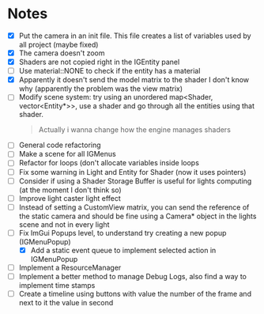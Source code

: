 # Notes

 - [X] Put the camera in an init file. This file creates a list of variables used by all project (maybe fixed)
 - [X] The camera doesn't zoom
 - [X] Shaders are not copied right in the IGEntity panel
 - [ ] Use material::NONE to check if the entity has a material
 - [X] Apparently it doesn't send the model matrix to the shader I don't know why (apparently the problem was the view matrix)
 - [ ] Modify scene system: try using an unordered map<Shader, vector<Entity*>>, use a shader and go through all the entities using that shader.
    > Actually i wanna change how the engine manages shaders
 - [ ] General code refactoring
 - [ ] Make a scene for all IGMenus
 - [ ] Refactor for loops (don't allocate variables inside loops
 - [ ] Fix some warning in Light and Entity for Shader (now it uses pointers)
 - [ ] Consider if using a Shader Storage Buffer is useful for lights computing (at the moment I don't think so)
 - [ ] Improve light caster light effect
 - [ ] Instead of setting a CustomView matrix, you can send the reference of the static camera and should be fine using a Camera* object in the lights scene and not in every light
 - [ ] Fix ImGui Popups level, to understand try creating a new popup (IGMenuPopup)
    - [X] Add a static event queue to implement selected action in IGMenuPopup
 - [ ] Implement a ResourceManager
 - [ ] Implement a better method to manage Debug Logs, also find a way to implement time stamps
 - [ ] Create a timeline using buttons with value the number of the frame and next to it the value in second
